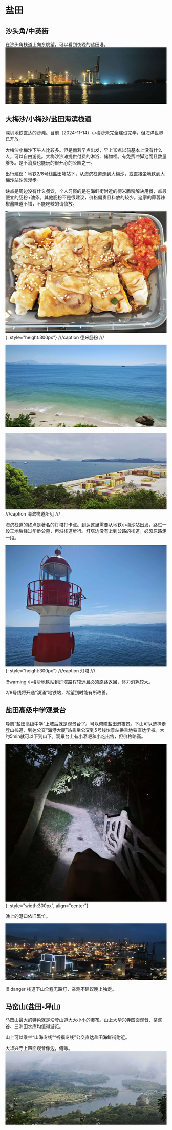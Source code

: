 # 盐田 

## 沙头角/中英街

在沙头角栈道上向东眺望，可以看到夜晚的盐田港。
![alt text](images/沙头角看盐田港.jpg)

## 大梅沙/小梅沙/盐田海滨栈道

深圳地铁直达的沙滩。目前（2024-11-14）小梅沙未完全建设完毕，但海洋世界已开放。

大梅沙小梅沙下午人比较多。但是倘若早点出发，早上10点以前基本上没有什么人，可以自由游览。大梅沙沙滩提供付费的淋浴、储物柜。有免费冲脚池而且数量够多。是不消费也能玩的很开心的公园之一。

出行建议：地铁2/8号线盐田墟站下，从海滨栈道走到大梅沙，或直接坐地铁到大梅沙站沙滩漫步。

缺点是周边没有什么餐饮，个人习惯的是在海鲜街附近的德米肠粉解决用餐，点最便宜的肠粉+油条。其他肠粉不是很建议，价格偏贵且料放的较少。这家的蒜蓉辣椒酱味道不错，不能吃辣的请慎放。

![alt text](images/德米肠粉.jpg){: style="height:300px"}
///caption
德米肠粉
///

![盐田海滨栈道](images/盐田海滨栈道.jpg)

![alt text](images/滨海栈道所见.jpg)
///caption
海滨栈道所见
///

海滨栈道的终点是著名的灯塔打卡点。到达这里需要从地铁小梅沙站出发，路过一段工地后经过华侨公墓，再沿栈道步行。灯塔边没有上到公路的栈道，必须原路走一段。

![alt text](images/灯塔.jpg){: style="height:300px"}
///caption
灯塔
///

!!!warning
    小梅沙地铁站到灯塔路程较远且必须原路返回，体力消耗较大。

2/8号线将开通“溪涌”地铁站，希望到时能有所改善。

## 盐田高级中学观景台

导航“盐田高级中学”上坡后就是观景台了。可以俯瞰盐田港夜景。下山可以选择走登山栈道，到达公交“海港大厦”站乘坐公交到5号线怡景站换乘地铁直达学校。大约5min就可以下到山下。观景台上有小酒吧和小吃出售，但价格略高。

![alt text](images/观景台下山.jpg){: style="width:300px", align="center"}

晚上的港口依旧繁忙。

![盐田港夜景](images/盐田港夜景.jpg)

!!! danger
    栈道下山全程无路灯，亲测不建议晚上独走。

## 马峦山(盐田-坪山)

马峦山最大的特色就是沿登山道大大小小的瀑布。山上大华兴寺四面观音、茶溪谷、三洲田水库均值得游览。

山上可以乘坐“山海专线”“祈福专线”公交直达盐田海鲜街附近。

大华兴寺上四面观音像边，俯瞰。
![三洲田水库](images/三洲田水库.jpg)